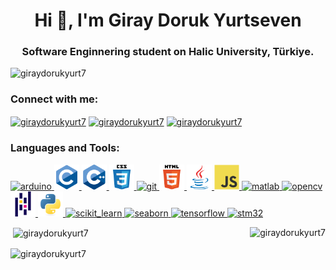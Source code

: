 <h1 align="center">Hi 👋, I'm Giray Doruk Yurtseven</h1>
<h3 align="center">Software Enginnering student on Halic University, Türkiye.</h3>

<p align="left"> <img src="https://komarev.com/ghpvc/?username=giraydorukyurt7&label=Profile%20views&color=0e75b6&style=flat" alt="giraydorukyurt7" /> </p>

<!-- <p align="left"> <a href="https://github.com/ryo-ma/github-profile-trophy"><img src="https://github-profile-trophy.vercel.app/?username=giraydorukyurt7" alt="giraydorukyurt7" /></a> </p> -->
<h3 align="left">Connect with me:</h3>
<p align="left">
<a href="https://twitter.com/giraydorukyurt7" target="blank"><img align="center" src="https://raw.githubusercontent.com/rahuldkjain/github-profile-readme-generator/master/src/images/icons/Social/twitter.svg" alt="giraydorukyurt7" height="30" width="40" /></a>
<a href="https://linkedin.com/in/giraydorukyurt7" target="blank"><img align="center" src="https://raw.githubusercontent.com/rahuldkjain/github-profile-readme-generator/master/src/images/icons/Social/linked-in-alt.svg" alt="giraydorukyurt7" height="30" width="40" /></a>
<a href="https://instagram.com/giraydorukyurt7" target="blank"><img align="center" src="https://raw.githubusercontent.com/rahuldkjain/github-profile-readme-generator/master/src/images/icons/Social/instagram.svg" alt="giraydorukyurt7" height="30" width="40" /></a>
</p>

<h3 align="left">Languages and Tools:</h3>
<p align="left"> <a href="https://www.arduino.cc/" target="_blank" rel="noreferrer"> <img src="https://cdn.worldvectorlogo.com/logos/arduino-1.svg" alt="arduino" width="40" height="40"/> </a> <a href="https://www.cprogramming.com/" target="_blank" rel="noreferrer"> <img src="https://raw.githubusercontent.com/devicons/devicon/master/icons/c/c-original.svg" alt="c" width="40" height="40"/> </a> <a href="https://www.w3schools.com/cpp/" target="_blank" rel="noreferrer"> <img src="https://raw.githubusercontent.com/devicons/devicon/master/icons/cplusplus/cplusplus-original.svg" alt="cplusplus" width="40" height="40"/> </a> <a href="https://www.w3schools.com/css/" target="_blank" rel="noreferrer"> <img src="https://raw.githubusercontent.com/devicons/devicon/master/icons/css3/css3-original-wordmark.svg" alt="css3" width="40" height="40"/> </a> <a href="https://git-scm.com/" target="_blank" rel="noreferrer"> <img src="https://www.vectorlogo.zone/logos/git-scm/git-scm-icon.svg" alt="git" width="40" height="40"/> </a> <a href="https://www.w3.org/html/" target="_blank" rel="noreferrer"> <img src="https://raw.githubusercontent.com/devicons/devicon/master/icons/html5/html5-original-wordmark.svg" alt="html5" width="40" height="40"/> </a> <a href="https://www.java.com" target="_blank" rel="noreferrer"> <img src="https://raw.githubusercontent.com/devicons/devicon/master/icons/java/java-original.svg" alt="java" width="40" height="40"/> </a> <a href="https://developer.mozilla.org/en-US/docs/Web/JavaScript" target="_blank" rel="noreferrer"> <img src="https://raw.githubusercontent.com/devicons/devicon/master/icons/javascript/javascript-original.svg" alt="javascript" width="40" height="40"/> </a> <a href="https://www.mathworks.com/" target="_blank" rel="noreferrer"> <img src="https://upload.wikimedia.org/wikipedia/commons/2/21/Matlab_Logo.png" alt="matlab" width="40" height="40"/> </a> <a href="https://opencv.org/" target="_blank" rel="noreferrer"> <img src="https://www.vectorlogo.zone/logos/opencv/opencv-icon.svg" alt="opencv" width="40" height="40"/> </a> <a href="https://pandas.pydata.org/" target="_blank" rel="noreferrer"> <img src="https://raw.githubusercontent.com/devicons/devicon/2ae2a900d2f041da66e950e4d48052658d850630/icons/pandas/pandas-original.svg" alt="pandas" width="40" height="40"/> </a> <a href="https://www.python.org" target="_blank" rel="noreferrer"> <img src="https://raw.githubusercontent.com/devicons/devicon/master/icons/python/python-original.svg" alt="python" width="40" height="40"/> </a> <a href="https://scikit-learn.org/" target="_blank" rel="noreferrer"> <img src="https://upload.wikimedia.org/wikipedia/commons/0/05/Scikit_learn_logo_small.svg" alt="scikit_learn" width="40" height="40"/> </a> <a href="https://seaborn.pydata.org/" target="_blank" rel="noreferrer"> <img src="https://seaborn.pydata.org/_images/logo-mark-lightbg.svg" alt="seaborn" width="40" height="40"/> </a> <a href="https://www.tensorflow.org" target="_blank" rel="noreferrer"> <img src="https://www.vectorlogo.zone/logos/tensorflow/tensorflow-icon.svg" alt="tensorflow" width="40" height="40"/> </a> 
<a href="https://www.st.com/en/microcontrollers-microprocessors/stm32-32-bit-arm-cortex-mcus.html" target="_blank" rel="noreferrer">
    <img src="https://upload.wikimedia.org/wikipedia/commons/c/c8/ST_logo.svg" alt="stm32" width="40" height="40"/>
</a>
</p>

<!-- <p><img align="left" src="https://github-readme-stats.vercel.app/api/top-langs?username=giraydorukyurt7&show_icons=true&locale=en&layout=compact&langs_count=20" alt="giraydorukyurt7" /></p> -->
<p><img align="right" src="https://github-readme-stats.vercel.app/api/top-langs?username=giraydorukyurt7&show_icons=true&locale=en&theme=shadow_red&layout=pie&langs_count=20" alt="giraydorukyurt7" /></p>
<p>&nbsp;<img align="center" src="https://github-readme-stats.vercel.app/api?username=giraydorukyurt7&show_icons=true&locale=en&theme=shadow_red" alt="giraydorukyurt7" /></p>

<p><img align="center" src="https://github-readme-streak-stats.herokuapp.com/?user=giraydorukyurt7&theme=shadow_red" alt="giraydorukyurt7" /></p>

